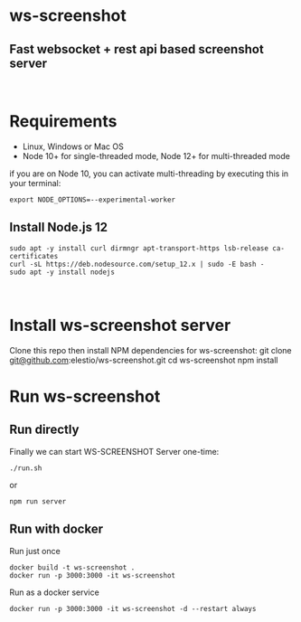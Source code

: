 # ws-screenshot
## Fast websocket + rest api based screenshot server
&nbsp;

# Requirements

- Linux, Windows or Mac OS
- Node 10+ for single-threaded mode, Node 12+ for multi-threaded mode

if you are on Node 10, you can activate multi-threading by executing this in your terminal:

    export NODE_OPTIONS=--experimental-worker


## Install Node.js 12
    sudo apt -y install curl dirmngr apt-transport-https lsb-release ca-certificates
    curl -sL https://deb.nodesource.com/setup_12.x | sudo -E bash -
    sudo apt -y install nodejs
&nbsp;

# Install ws-screenshot server

Clone this repo then install NPM dependencies for ws-screenshot:
    git clone git@github.com:elestio/ws-screenshot.git
    cd ws-screenshot
    npm install
&nbsp;

# Run ws-screenshot


## Run directly

Finally we can start WS-SCREENSHOT Server one-time:
    
    ./run.sh

or 

    npm run server

## Run with docker
Run just once

    docker build -t ws-screenshot .
    docker run -p 3000:3000 -it ws-screenshot

Run as a docker service

    docker run -p 3000:3000 -it ws-screenshot -d --restart always